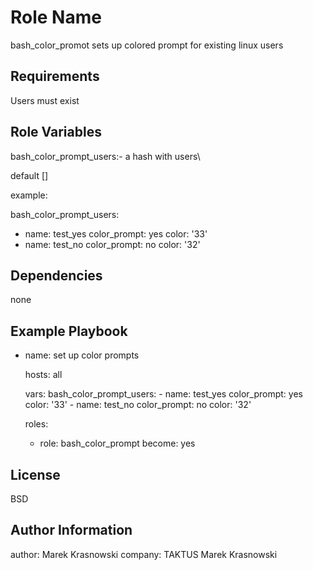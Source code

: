 Role Name
=========

  bash_color_promot sets up colored prompt for existing linux users

Requirements
------------

  Users must exist

Role Variables
--------------

bash_color_prompt_users:- a hash with users\

default []

example:

bash_color_prompt_users:
  - name: test_yes
    color_prompt: yes
    color: '33'
  - name: test_no
    color_prompt: no
    color: '32'



Dependencies
------------

none

Example Playbook
----------------

- name: set up color prompts

  hosts: all

  vars:
    bash_color_prompt_users:
      - name: test_yes
        color_prompt: yes
        color: '33'
      - name: test_no
        color_prompt: no
        color: '32'

  roles:

    - role: bash_color_prompt
      become: yes


License
-------

BSD

Author Information
------------------

  author: Marek Krasnowski
  company: TAKTUS Marek Krasnowski

